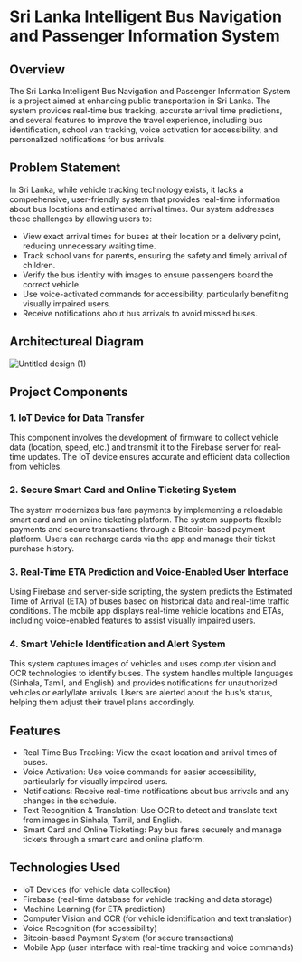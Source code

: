 # Sri Lanka Intelligent Bus Navigation and Passenger Information System 

## Overview

The Sri Lanka Intelligent Bus Navigation and Passenger Information System is a project aimed at enhancing public transportation in Sri Lanka. The system provides real-time bus tracking, accurate arrival time predictions, and several features to improve the travel experience, including bus identification, school van tracking, voice activation for accessibility, and personalized notifications for bus arrivals.

## Problem Statement

In Sri Lanka, while vehicle tracking technology exists, it lacks a comprehensive, user-friendly system that provides real-time information about bus locations and estimated arrival times. Our system addresses these challenges by allowing users to:

- View exact arrival times for buses at their location or a delivery point, reducing unnecessary waiting time.
- Track school vans for parents, ensuring the safety and timely arrival of children.
- Verify the bus identity with images to ensure passengers board the correct vehicle.
- Use voice-activated commands for accessibility, particularly benefiting visually impaired users.
- Receive notifications about bus arrivals to avoid missed buses.

## Architectureal Diagram

![Untitled design (1)](https://github.com/user-attachments/assets/1c3568aa-27af-42ff-a104-311086632a9d)


## Project Components

### 1. IoT Device for Data Transfer
This component involves the development of firmware to collect vehicle data (location, speed, etc.) and transmit it to the Firebase server for real-time updates. The IoT device ensures accurate and efficient data collection from vehicles.

### 2. Secure Smart Card and Online Ticketing System
The system modernizes bus fare payments by implementing a reloadable smart card and an online ticketing platform. The system supports flexible payments and secure transactions through a Bitcoin-based payment platform. Users can recharge cards via the app and manage their ticket purchase history.

### 3. Real-Time ETA Prediction and Voice-Enabled User Interface
Using Firebase and server-side scripting, the system predicts the Estimated Time of Arrival (ETA) of buses based on historical data and real-time traffic conditions. The mobile app displays real-time vehicle locations and ETAs, including voice-enabled features to assist visually impaired users.

### 4. Smart Vehicle Identification and Alert System
This system captures images of vehicles and uses computer vision and OCR technologies to identify buses. The system handles multiple languages (Sinhala, Tamil, and English) and provides notifications for unauthorized vehicles or early/late arrivals. Users are alerted about the bus's status, helping them adjust their travel plans accordingly.  

## Features

- Real-Time Bus Tracking: View the exact location and arrival times of buses.
- Voice Activation: Use voice commands for easier accessibility, particularly for visually impaired users.
- Notifications: Receive real-time notifications about bus arrivals and any changes in the schedule.
- Text Recognition & Translation: Use OCR to detect and translate text from images in Sinhala, Tamil, and English.
- Smart Card and Online Ticketing: Pay bus fares securely and manage tickets through a smart card and online platform.

## Technologies Used

- IoT Devices (for vehicle data collection)
- Firebase (real-time database for vehicle tracking and data storage)
- Machine Learning (for ETA prediction)
- Computer Vision and OCR (for vehicle identification and text translation)
- Voice Recognition (for accessibility)
- Bitcoin-based Payment System (for secure transactions)
- Mobile App (user interface with real-time tracking and voice commands)  

